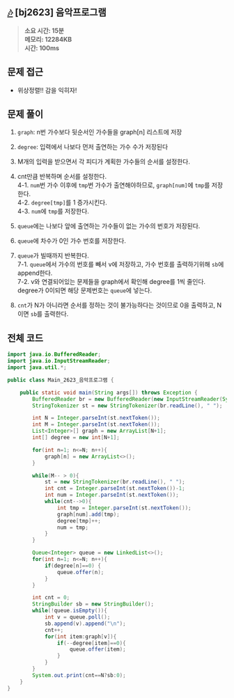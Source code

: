 ## [🎶](https://www.acmicpc.net/problem/2623) [bj2623] 음악프로그램

> **소요 시간: 15분<br>
> 메모리: 12284KB<br>
> 시간: 100ms**

## 문제 접근

- 위상정렬!! 감을 익히자!

## 문제 풀이

1. `graph`: n번 가수보다 뒷순서인 가수들을 graph[n] 리스트에 저장

2. `degree`: 입력에서 나보다 먼저 출연하는 가수 수가 저장된다

3. M개의 입력을 받으면서 각 피디가 계획한 가수들의 순서를 설정한다.

4. cnt만큼 반복하며 순서를 설정한다.<br>
   4-1. `num`번 가수 이후에 `tmp`번 가수가 출연해야하므로, `graph[num]`에 `tmp`를 저장한다.<br>
   4-2. `degree[tmp]`를 1 증가시킨다.<br>
   4-3. `num`에 `tmp`를 저장한다.<br>

5. `queue`에는 나보다 앞에 출연하는 가수들이 없는 가수의 번호가 저장된다.

6. `queue`에 차수가 0인 가수 번호를 저장한다.

7. `queue`가 빌때까지 반복한다.<br>
   7-1. `queue`에서 가수의 번호를 빼서 v에 저장하고, 가수 번호를 출력하기위해 `sb`에 append한다.<br>
   7-2. v와 연결되어있는 문제들을 graph에서 확인해 degree를 1씩 줄인다. degree가 0이되면 해당 문제번호는 `queue`에 넣는다.<br>

8. `cnt`가 N가 아니라면 순서를 정하는 것이 불가능하다는 것이므로 0을 출력하고, N이면 `sb`를 출력한다.

## 전체 코드

```java
import java.io.BufferedReader;
import java.io.InputStreamReader;
import java.util.*;

public class Main_2623_음악프로그램 {

    public static void main(String args[]) throws Exception {
        BufferedReader br = new BufferedReader(new InputStreamReader(System.in));
        StringTokenizer st = new StringTokenizer(br.readLine(), " ");

        int N = Integer.parseInt(st.nextToken());
        int M = Integer.parseInt(st.nextToken());
        List<Integer>[] graph = new ArrayList[N+1];
        int[] degree = new int[N+1];

        for(int n=1; n<=N; n++){
            graph[n] = new ArrayList<>();
        }

        while(M-- > 0){
            st = new StringTokenizer(br.readLine(), " ");
            int cnt = Integer.parseInt(st.nextToken())-1;
            int num = Integer.parseInt(st.nextToken());
            while(cnt-->0){
                int tmp = Integer.parseInt(st.nextToken());
                graph[num].add(tmp);
                degree[tmp]++;
                num = tmp;
            }
        }

        Queue<Integer> queue = new LinkedList<>();
        for(int n=1; n<=N; n++){
            if(degree[n]==0) {
                queue.offer(n);
            }
        }

        int cnt = 0;
        StringBuilder sb = new StringBuilder();
        while(!queue.isEmpty()){
            int v = queue.poll();
            sb.append(v).append("\n");
            cnt++;
            for(int item:graph[v]){
                if(--degree[item]==0){
                    queue.offer(item);
                }
            }
        }
        System.out.print(cnt==N?sb:0);
    }
}
```
